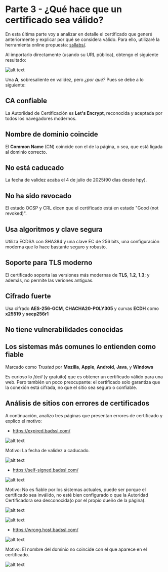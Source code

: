 # Parte 3 - ¿Qué hace que un certificado sea válido?

En esta última parte voy a analizar en detalle el certificado que generé anteriormente y explicar por qué se considera válido. Para ello, utilizaré la herramienta online propuesta: [ssllabs/](https://www.ssllabs.com/ssltest/).

Al importarlo directamente (usando su URL pública), obtengo el siguiente resultado:

![alt text](img/image-16.png)

Una **A**, sobresaliente en validez, pero *¿por qué?* Pues se debe a lo siguiente:

## CA confiable

La Autoriidad de Certificación es **Let's Encrypt**, reconocida y aceptada por todos los navegadores modernos.

## Nombre de dominio coincide

El **Common Name** (CN) coincide con el de la página, o sea, que está ligada al dominio correcto.

## No está caducado

La fecha de validez acaba el 4 de julio de 2025(90 días desde hpy).

## No ha sido revocado

El estado OCSP y CRL dicen que el certificado está en estado "Good (not revoked)".

## Usa algoritmos y clave segura

Utiliza ECDSA con SHA384 y una clave EC de 256 bits, una configuración moderna que lo hace bastante seguro y robusto.

## Soporte para TLS moderno

El certificado soporta las versiones más modernas de **TLS**, **1.2**, **1.3**; y además, no permite las veriones antiguas.

## Cifrado fuerte

Usa cifrado **AES-256-GCM**, **CHACHA20-POLY305** y curvas **ECDH** como **x25519** y **secp256r1**

## No tiene vulnerabilidades conocidas

## Los sistemas más comunes lo entienden como fiable

Marcado como *Trusted* por **Mozilla**, **Apple**, **Android**, **Java**, y **Windows**

Es curioso lo *fácil* (y gratuito) que es obtener un certificado válido para una web. Pero también un poco preocupante: el certificado solo garantiza que la conexión está cifrada, no que el sitio sea seguro o confiable.

## Análisis de sitios con errores de certificados

A continuación, analizo tres páginas que presentan errores de certificado y explico el motivo:

- https://expired.badssl.com/

![alt text](img/image-17.png)

Motivo: La fecha de validez a caducado.

![alt text](img/image-18.png)

- https://self-signed.badssl.com/

![alt text](img/image-19.png)

Motivo: No es fiable por los sistemas actuales, puede ser porque el certificado sea inválido, no esté bien configurado o que la Autoridad Certificadora sea desconocida(o por el propio dueño de la página).

![alt text](img/image-22.png)

![alt text](img/image-23.png)

- https://wrong.host.badssl.com/

![alt text](img/image-20.png)

Motivo: El nombre del dominio no coincide con el que aparece en el certificado.

![alt text](img/image-21.png)